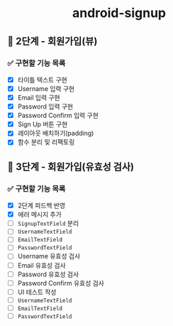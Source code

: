 <h1 align="center">android-signup</h1>

## 🚀 2단계 - 회원가입(뷰)

### ✅ 구현할 기능 목록

- [x]  타이틀 텍스트 구현
- [x]  Username 입력 구현
- [x]  Email 입력 구현
- [x]  Password 입력 구현
- [x]  Password Confirm 입력 구현
- [x]  Sign Up 버튼 구현
- [x]  레이아웃 배치하기(padding)
- [x]  함수 분리 및 리팩토링

## 🚀 3단계 - 회원가입(유효성 검사)

### ✅ 구현할 기능 목록

- [x]  2단계 피드백 반영
- [x]  에러 메시지 추가
- [ ]  `SignupTextField` 분리
  - [ ]  `UsernameTextField`
  - [ ]  `EmailTextField`
  - [ ]  `PasswordTextField`
- [ ]  Username 유효성 검사
- [ ]  Email 유효성 검사
- [ ]  Password 유효성 검사
- [ ]  Password Confirm 유효성 검사
- [ ]  UI 테스트 작성
  - [ ]  `UsernameTextField`
  - [ ]  `EmailTextField`
  - [ ]  `PasswordTextField`